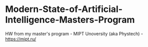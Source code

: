 # Modern-State-of-Artificial-Intelligence-Masters-Program
HW from my master's program - MIPT Unoversity (aka Phystech) - https://mipt.ru/
